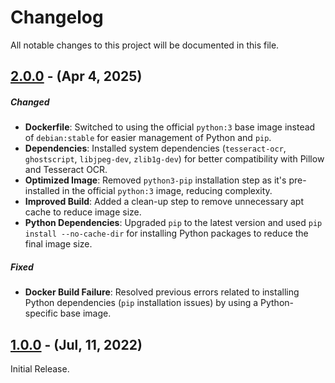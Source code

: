 # Changelog

All notable changes to this project will be documented in this file.

## [2.0.0] - (Apr 4, 2025)

##### Changed
- **Dockerfile**: Switched to using the official `python:3` base image instead of `debian:stable` for easier management of Python and `pip`.
- **Dependencies**: Installed system dependencies (`tesseract-ocr`, `ghostscript`, `libjpeg-dev`, `zlib1g-dev`) for better compatibility with Pillow and Tesseract OCR.
- **Optimized Image**: Removed `python3-pip` installation step as it's pre-installed in the official `python:3` image, reducing complexity.
- **Improved Build**: Added a clean-up step to remove unnecessary apt cache to reduce image size.
- **Python Dependencies**: Upgraded `pip` to the latest version and used `pip install --no-cache-dir` for installing Python packages to reduce the final image size.

##### Fixed
- **Docker Build Failure**: Resolved previous errors related to installing Python dependencies (`pip` installation issues) by using a Python-specific base image.

## [1.0.0] - (Jul, 11, 2022)

Initial Release. 


<!--
These Markdown anchors provide a link to the diff for each release. They should be
updated any time a new release is cut.
-->
[2.0.0]: /v2.0.0
[1.0.0]: /v1.0.0
